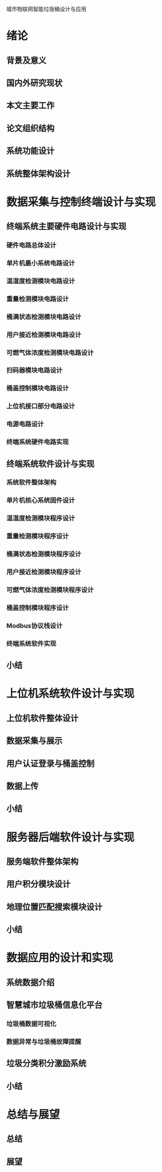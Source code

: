 城市物联网智能垃圾桶设计与应用

# 绪论

## 背景及意义

## 国内外研究现状

## 本文主要工作

## 论文组织结构

## 系统功能设计

## 系统整体架构设计

# 数据采集与控制终端设计与实现

## 终端系统主要硬件电路设计与实现

### 硬件电路总体设计

### 单片机最小系统电路设计

### 温湿度检测模块电路设计

### 重量检测模块电路设计

### 桶满状态检测模块电路设计

### 用户接近检测模块电路设计

### 可燃气体浓度检测模块电路设计

### 扫码器模块电路设计

### 桶盖控制模块电路设计

### 上位机接口部分电路设计

### 电源电路设计

### 终端系统硬件电路实现

## 终端系统软件设计与实现

### 系统软件整体架构

### 单片机核心系统固件设计

### 温湿度检测模块程序设计

### 重量检测模块程序设计

### 桶满状态检测模块程序设计

### 用户接近检测模块程序设计

### 可燃气体浓度检测模块程序设计

### 桶盖控制模块程序设计

### Modbus协议栈设计

### 终端系统软件实现

## 小结

# 上位机系统软件设计与实现

## 上位机软件整体设计

## 数据采集与展示

## 用户认证登录与桶盖控制

## 数据上传

## 小结

# 服务器后端软件设计与实现

## 服务端软件整体架构

## 用户积分模块设计

## 地理位置匹配搜索模块设计

## 小结

# 数据应用的设计和实现

## 系统数据介绍

## 智慧城市垃圾桶信息化平台

### 垃圾桶数据可视化

### 数据异常与垃圾桶故障提醒

## 垃圾分类积分激励系统

## 小结

# 总结与展望

## 总结

## 展望